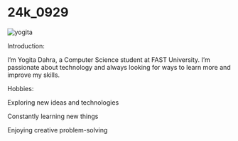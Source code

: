 # 24k_0929
![yogita](https://github.com/user-attachments/assets/c58f30cd-9de1-4df7-bbe7-4520ff6f90cd)

Introduction:

I’m Yogita Dahra, a Computer Science student at FAST University. I’m passionate about technology and always looking for ways to learn more and improve my skills.

Hobbies:

Exploring new ideas and technologies

Constantly learning new things

Enjoying creative problem-solving

